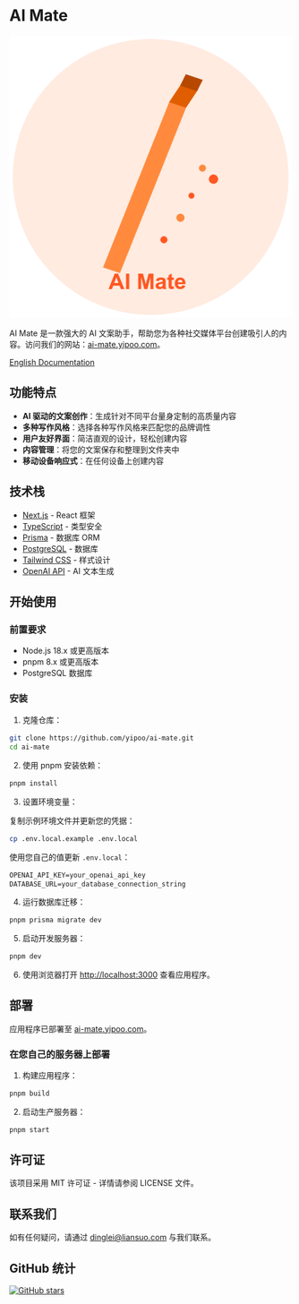 # AI Mate

![AI Mate 标志](../public/logo.png)

AI Mate 是一款强大的 AI 文案助手，帮助您为各种社交媒体平台创建吸引人的内容。访问我们的网站：[ai-mate.yipoo.com](https://ai-mate.yipoo.com)。

[English Documentation](../README.md)

## 功能特点

- **AI 驱动的文案创作**：生成针对不同平台量身定制的高质量内容
- **多种写作风格**：选择各种写作风格来匹配您的品牌调性
- **用户友好界面**：简洁直观的设计，轻松创建内容
- **内容管理**：将您的文案保存和整理到文件夹中
- **移动设备响应式**：在任何设备上创建内容

## 技术栈

- [Next.js](https://nextjs.org/) - React 框架
- [TypeScript](https://www.typescriptlang.org/) - 类型安全
- [Prisma](https://www.prisma.io/) - 数据库 ORM
- [PostgreSQL](https://www.postgresql.org/) - 数据库
- [Tailwind CSS](https://tailwindcss.com/) - 样式设计
- [OpenAI API](https://openai.com/) - AI 文本生成

## 开始使用

### 前置要求

- Node.js 18.x 或更高版本
- pnpm 8.x 或更高版本
- PostgreSQL 数据库

### 安装

1. 克隆仓库：

```bash
git clone https://github.com/yipoo/ai-mate.git
cd ai-mate
```

2. 使用 pnpm 安装依赖：

```bash
pnpm install
```

3. 设置环境变量：

复制示例环境文件并更新您的凭据：

```bash
cp .env.local.example .env.local
```

使用您自己的值更新 `.env.local`：

```
OPENAI_API_KEY=your_openai_api_key
DATABASE_URL=your_database_connection_string
```

4. 运行数据库迁移：

```bash
pnpm prisma migrate dev
```

5. 启动开发服务器：

```bash
pnpm dev
```

6. 使用浏览器打开 [http://localhost:3000](http://localhost:3000) 查看应用程序。

## 部署

应用程序已部署至 [ai-mate.yipoo.com](https://ai-mate.yipoo.com)。

### 在您自己的服务器上部署

1. 构建应用程序：

```bash
pnpm build
```

2. 启动生产服务器：

```bash
pnpm start
```

## 许可证

该项目采用 MIT 许可证 - 详情请参阅 LICENSE 文件。

## 联系我们

如有任何疑问，请通过 [dinglei@liansuo.com](mailto:dinglei@liansuo.com) 与我们联系。

## GitHub 统计

[![GitHub stars](https://img.shields.io/github/stars/yipoo/ai-mate.svg?style=social&label=Star&maxAge=2592000)](https://github.com/yipoo/ai-mate) 